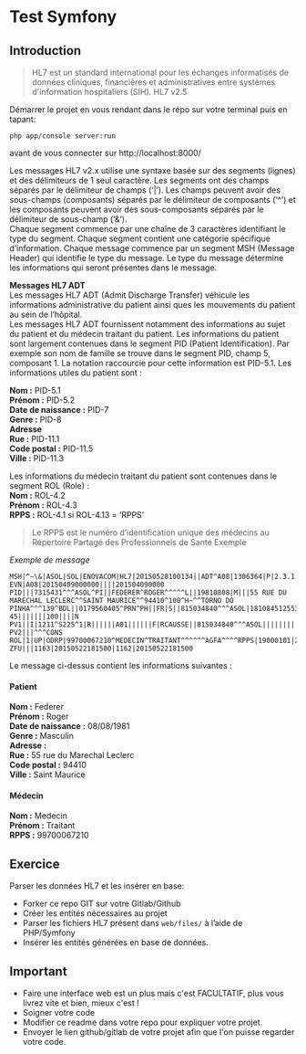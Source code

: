 # Test Symfony

## Introduction
>HL7 est un standard international pour les échanges informatisés de données cliniques, financières et administratives entre systèmes d'information hospitaliers (SIH).
HL7 v2.5

Démarrer le projet en vous rendant dans le répo sur votre terminal puis en tapant:
```
php app/console server:run
```
avant de vous connecter sur http://localhost:8000/

Les messages HL7 v2.x utilise une syntaxe basée sur des segments (lignes) et des délimiteurs de 1 seul caractère. Les segments ont des champs séparés par le délimiteur de champs (‘|’). Les champs peuvent avoir des sous-champs (composants) séparés par le délimiteur de composants (‘^’) et les composants peuvent avoir des sous-composants séparés par le délimiteur de sous-champ (‘&’).   
Chaque segment commence par une chaîne de 3 caractères identifiant le type du segment. Chaque segment contient une catégorie spécifique d’information. Chaque message commence par un segment MSH (Message Header) qui identifie le type du message. Le type du message détermine les informations qui seront présentes dans le message.  

**Messages HL7 ADT**  
Les messages HL7 ADT (Admit Discharge Transfer) véhicule les informations administrative du patient ainsi ques les mouvements du patient au sein de l’hôpital.  
Les messages HL7 ADT fournissent notamment des informations au sujet du patient et du médecin traitant du patient.
Les informations du patient sont largement contenues dans le segment PID (Patient Identification). Par exemple son nom de famille se trouve dans le segment PID, champ 5, composant 1. La notation raccourcie pour cette information est PID-5.1. 
Les informations utiles du patient sont :

**Nom :** PID-5.1  
**Prénom :** PID-5.2  
**Date de naissance :** PID-7  
**Genre :** PID-8  
**Adresse**  
**Rue :** PID-11.1  
**Code postal :** PID-11.5  
**Ville :** PID-11.3

Les informations du médecin traitant du patient sont contenues dans le segment ROL (Role) :  
**Nom :** ROL-4.2  
**Prénom :** ROL-4.3  
**RPPS :** ROL-4.1 si ROL-4.13 = ‘RPPS’  

>Le RPPS est le numéro d’identification unique des médecins au Répertoire Partagé des Professionnels de Santé
Exemple

*Exemple de message*
```
MSH|^~\&|ASOL|SOL|ENOVACOM|HL7|20150528100134||ADT^A08|1306364|P|2.3.1||||||8859/1
EVN|A08|20150409000000||||201504090000
PID|||7315431^^^ASOL^PI||FEDERER^ROGER^^^^^L||19810808|M|||55 RUE DU MARECHAL LECLERC^^SAINT MAURICE^^94410^100^H~^^TORNO DO PINHA^^^139^BDL||0179560405^PRN^PH||FR|S||815034840^^^ASOL|1810845125532 45|||||||100||||N
PV1||I|1211^S225^1|R||||||A01||||||F|RCAUSSE||815034840^^^ASOL|||||||||||||||||||||||||20150508174100|||0|||1|A
PV2|||^^^CONS
ROL|1|UP|ODRP|99700067210^MEDECIN^TRAITANT^^^^^^AGFA^^^^RPPS|19000101|29991231
ZFU|||1163|20150522181500|1162|20150522181500
```
Le message ci-dessus contient les informations suivantes : 
#### Patient
**Nom :** Federer  
**Prénom :** Roger  
**Date de naissance :** 08/08/1981  
**Genre :** Masculin  
**Adresse :**  
**Rue :** 55 rue du Marechal Leclerc  
**Code postal :** 94410  
**Ville :** Saint Maurice  
#### Médecin
**Nom :** Medecin  
**Prénom :** Traitant  
**RPPS :** 99700067210  

## Exercice
Parser les données HL7 et les insérer en base:

* Forker ce repo GIT sur votre Gitlab/Github
* Créer les entités nécessaires au projet
* Parser les fichiers HL7 présent dans `web/files/` à l’aide de PHP/Symfony
* Insérer les entités générées en base de données.

## Important
* Faire une interface web est un plus mais c'est FACULTATIF, plus vous livrez vite et bien, mieux c'est !
* Soigner votre code
* Modifier ce readme dans votre repo pour expliquer votre projet.
* Envoyer le lien github/gitlab de votre projet afin que l'on puisse regarder votre code.

